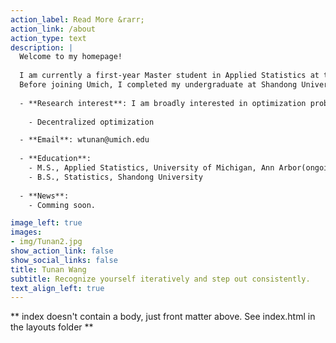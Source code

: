 ```yaml
---
action_label: Read More &rarr;
action_link: /about
action_type: text
description: |
  Welcome to my homepage!
  
  I am currently a first-year Master student in Applied Statistics at the Department of Statistics (STATS) at the University of Michigan, Ann Arbor.
  Before joining Umich, I completed my undergraduate at Shandong University.
  
  - **Research interest**: I am broadly interested in optimization problems. Some recent topics includes
  
    - Decentralized optimization

  - **Email**: wtunan@umich.edu	
  
  - **Education**:
    - M.S., Applied Statistics, University of Michigan, Ann Arbor(ongoing)
    - B.S., Statistics, Shandong University
  
  - **News**:
    - Comming soon.

image_left: true
images:
- img/Tunan2.jpg
show_action_link: false
show_social_links: false
title: Tunan Wang
subtitle: Recognize yourself iteratively and step out consistently.
text_align_left: true
---
```



** index doesn't contain a body, just front matter above.
See index.html in the layouts folder **
